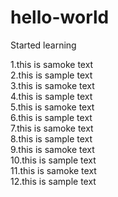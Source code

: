 # hello-world
Started learning 
<!doctype html>
<html>
 <head> 
  <title>Page Title</title> 
 </head> 
 <body> 
  <div class="container "> 
   <div>
     1.this is samoke text 
   </div> 
   <div>
     2.this is sample text 
   </div> 
   <div>
     3.this is samoke text 
   </div> 
   <div>
     4.this is sample text 
   </div> 
   <div>
     5.this is samoke text 
   </div> 
   <div>
     6.this is sample text 
   </div> 
   <div>
     7.this is samoke text 
   </div> 
   <div>
     8.this is sample text 
   </div> 
   <div>
     9.this is samoke text 
   </div> 
   <div>
     10.this is sample text 
   </div> 
   <div>
     11.this is samoke text 
   </div> 
   <div>
     12.this is sample text 
   </div> 
  </div> 
 </body>
</html>
